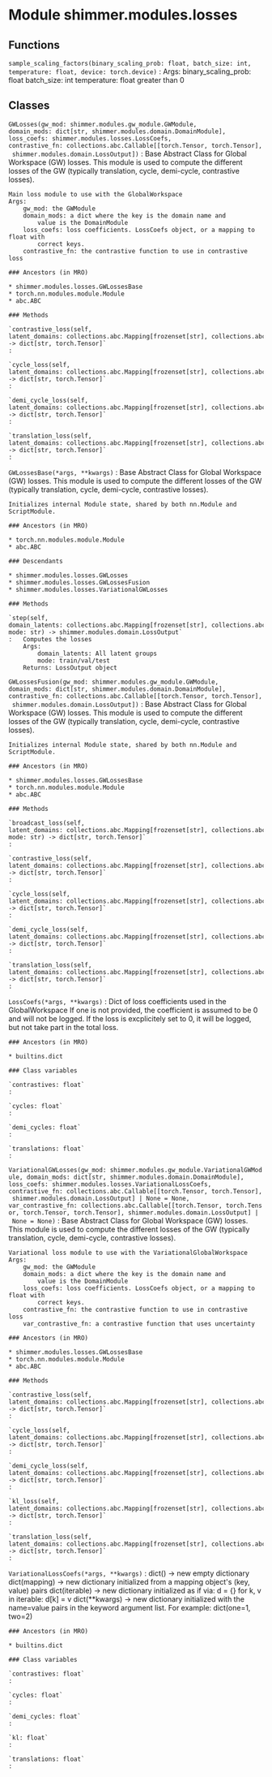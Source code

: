 Module shimmer.modules.losses
=============================

Functions
---------

    
`sample_scaling_factors(binary_scaling_prob: float, batch_size: int, temperature: float, device: torch.device)`
:   Args:
        binary_scaling_prob: float
        batch_size: int
        temperature: float greater than 0

Classes
-------

`GWLosses(gw_mod: shimmer.modules.gw_module.GWModule, domain_mods: dict[str, shimmer.modules.domain.DomainModule], loss_coefs: shimmer.modules.losses.LossCoefs, contrastive_fn: collections.abc.Callable[[torch.Tensor, torch.Tensor], shimmer.modules.domain.LossOutput])`
:   Base Abstract Class for Global Workspace (GW) losses. This module is used
    to compute the different losses of the GW (typically translation, cycle,
    demi-cycle, contrastive losses).
    
    Main loss module to use with the GlobalWorkspace
    Args:
        gw_mod: the GWModule
        domain_mods: a dict where the key is the domain name and
            value is the DomainModule
        loss_coefs: loss coefficients. LossCoefs object, or a mapping to float with
            correct keys.
        contrastive_fn: the contrastive function to use in contrastive loss

    ### Ancestors (in MRO)

    * shimmer.modules.losses.GWLossesBase
    * torch.nn.modules.module.Module
    * abc.ABC

    ### Methods

    `contrastive_loss(self, latent_domains: collections.abc.Mapping[frozenset[str], collections.abc.Mapping[str, torch.Tensor]]) ‑> dict[str, torch.Tensor]`
    :

    `cycle_loss(self, latent_domains: collections.abc.Mapping[frozenset[str], collections.abc.Mapping[str, torch.Tensor]]) ‑> dict[str, torch.Tensor]`
    :

    `demi_cycle_loss(self, latent_domains: collections.abc.Mapping[frozenset[str], collections.abc.Mapping[str, torch.Tensor]]) ‑> dict[str, torch.Tensor]`
    :

    `translation_loss(self, latent_domains: collections.abc.Mapping[frozenset[str], collections.abc.Mapping[str, torch.Tensor]]) ‑> dict[str, torch.Tensor]`
    :

`GWLossesBase(*args, **kwargs)`
:   Base Abstract Class for Global Workspace (GW) losses. This module is used
    to compute the different losses of the GW (typically translation, cycle,
    demi-cycle, contrastive losses).
    
    Initializes internal Module state, shared by both nn.Module and ScriptModule.

    ### Ancestors (in MRO)

    * torch.nn.modules.module.Module
    * abc.ABC

    ### Descendants

    * shimmer.modules.losses.GWLosses
    * shimmer.modules.losses.GWLossesFusion
    * shimmer.modules.losses.VariationalGWLosses

    ### Methods

    `step(self, domain_latents: collections.abc.Mapping[frozenset[str], collections.abc.Mapping[str, torch.Tensor]], mode: str) ‑> shimmer.modules.domain.LossOutput`
    :   Computes the losses
        Args:
            domain_latents: All latent groups
            mode: train/val/test
        Returns: LossOutput object

`GWLossesFusion(gw_mod: shimmer.modules.gw_module.GWModule, domain_mods: dict[str, shimmer.modules.domain.DomainModule], contrastive_fn: collections.abc.Callable[[torch.Tensor, torch.Tensor], shimmer.modules.domain.LossOutput])`
:   Base Abstract Class for Global Workspace (GW) losses. This module is used
    to compute the different losses of the GW (typically translation, cycle,
    demi-cycle, contrastive losses).
    
    Initializes internal Module state, shared by both nn.Module and ScriptModule.

    ### Ancestors (in MRO)

    * shimmer.modules.losses.GWLossesBase
    * torch.nn.modules.module.Module
    * abc.ABC

    ### Methods

    `broadcast_loss(self, latent_domains: collections.abc.Mapping[frozenset[str], collections.abc.Mapping[str, torch.Tensor]], mode: str) ‑> dict[str, torch.Tensor]`
    :

    `contrastive_loss(self, latent_domains: collections.abc.Mapping[frozenset[str], collections.abc.Mapping[str, torch.Tensor]]) ‑> dict[str, torch.Tensor]`
    :

    `cycle_loss(self, latent_domains: collections.abc.Mapping[frozenset[str], collections.abc.Mapping[str, torch.Tensor]]) ‑> dict[str, torch.Tensor]`
    :

    `demi_cycle_loss(self, latent_domains: collections.abc.Mapping[frozenset[str], collections.abc.Mapping[str, torch.Tensor]]) ‑> dict[str, torch.Tensor]`
    :

    `translation_loss(self, latent_domains: collections.abc.Mapping[frozenset[str], collections.abc.Mapping[str, torch.Tensor]]) ‑> dict[str, torch.Tensor]`
    :

`LossCoefs(*args, **kwargs)`
:   Dict of loss coefficients used in the GlobalWorkspace
    If one is not provided, the coefficient is assumed to be 0 and will not be logged.
    If the loss is excplicitely set to 0, it will be logged, but not take part in
    the total loss.

    ### Ancestors (in MRO)

    * builtins.dict

    ### Class variables

    `contrastives: float`
    :

    `cycles: float`
    :

    `demi_cycles: float`
    :

    `translations: float`
    :

`VariationalGWLosses(gw_mod: shimmer.modules.gw_module.VariationalGWModule, domain_mods: dict[str, shimmer.modules.domain.DomainModule], loss_coefs: shimmer.modules.losses.VariationalLossCoefs, contrastive_fn: collections.abc.Callable[[torch.Tensor, torch.Tensor], shimmer.modules.domain.LossOutput] | None = None, var_contrastive_fn: collections.abc.Callable[[torch.Tensor, torch.Tensor, torch.Tensor, torch.Tensor], shimmer.modules.domain.LossOutput] | None = None)`
:   Base Abstract Class for Global Workspace (GW) losses. This module is used
    to compute the different losses of the GW (typically translation, cycle,
    demi-cycle, contrastive losses).
    
    Variational loss module to use with the VariationalGlobalWorkspace
    Args:
        gw_mod: the GWModule
        domain_mods: a dict where the key is the domain name and
            value is the DomainModule
        loss_coefs: loss coefficients. LossCoefs object, or a mapping to float with
            correct keys.
        contrastive_fn: the contrastive function to use in contrastive loss
        var_contrastive_fn: a contrastive function that uses uncertainty

    ### Ancestors (in MRO)

    * shimmer.modules.losses.GWLossesBase
    * torch.nn.modules.module.Module
    * abc.ABC

    ### Methods

    `contrastive_loss(self, latent_domains: collections.abc.Mapping[frozenset[str], collections.abc.Mapping[str, torch.Tensor]]) ‑> dict[str, torch.Tensor]`
    :

    `cycle_loss(self, latent_domains: collections.abc.Mapping[frozenset[str], collections.abc.Mapping[str, torch.Tensor]]) ‑> dict[str, torch.Tensor]`
    :

    `demi_cycle_loss(self, latent_domains: collections.abc.Mapping[frozenset[str], collections.abc.Mapping[str, torch.Tensor]]) ‑> dict[str, torch.Tensor]`
    :

    `kl_loss(self, latent_domains: collections.abc.Mapping[frozenset[str], collections.abc.Mapping[str, torch.Tensor]]) ‑> dict[str, torch.Tensor]`
    :

    `translation_loss(self, latent_domains: collections.abc.Mapping[frozenset[str], collections.abc.Mapping[str, torch.Tensor]]) ‑> dict[str, torch.Tensor]`
    :

`VariationalLossCoefs(*args, **kwargs)`
:   dict() -> new empty dictionary
    dict(mapping) -> new dictionary initialized from a mapping object's
        (key, value) pairs
    dict(iterable) -> new dictionary initialized as if via:
        d = {}
        for k, v in iterable:
            d[k] = v
    dict(**kwargs) -> new dictionary initialized with the name=value pairs
        in the keyword argument list.  For example:  dict(one=1, two=2)

    ### Ancestors (in MRO)

    * builtins.dict

    ### Class variables

    `contrastives: float`
    :

    `cycles: float`
    :

    `demi_cycles: float`
    :

    `kl: float`
    :

    `translations: float`
    :